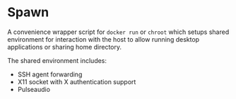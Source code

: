 # Spawn

A convenience wrapper script for `docker run` or `chroot` which setups shared
environment for interaction with the host to allow running desktop applications
or sharing home directory.

The shared environment includes:

* SSH agent forwarding
* X11 socket with X authentication support
* Pulseaudio
